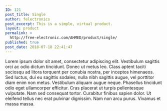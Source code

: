 ```yaml
---
ID: 121
post_title: Single
author: felectronics
post_excerpt: This is a simple, virtual product.
layout: product
permalink: >
  http://free-electronic.com/AHMED/product/single/
published: true
post_date: 2018-07-18 22:41:47
---
```

Lorem ipsum dolor sit amet, consectetur adipiscing elit. Vestibulum sagittis orci ac odio dictum tincidunt. Donec ut metus leo. Class aptent taciti sociosqu ad litora torquent per conubia nostra, per inceptos himenaeos. Sed luctus, dui eu sagittis sodales, nulla nibh sagittis augue, vel porttitor diam enim non metus. Vestibulum aliquam augue neque. Phasellus tincidunt odio eget ullamcorper efficitur. Cras placerat ut turpis pellentesque vulputate. Nam sed consequat tortor. Curabitur finibus sapien dolor. Ut eleifend tellus nec erat pulvinar dignissim. Nam non arcu purus. Vivamus et massa massa.